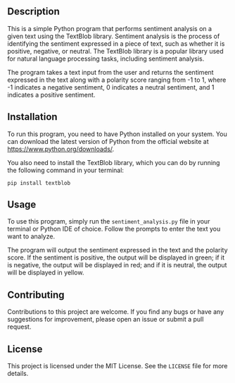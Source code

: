 ## Description
This is a simple Python program that performs sentiment analysis on a given text using the TextBlob library. Sentiment analysis is the process of identifying the sentiment expressed in a piece of text, such as whether it is positive, negative, or neutral. The TextBlob library is a popular library used for natural language processing tasks, including sentiment analysis.

The program takes a text input from the user and returns the sentiment expressed in the text along with a polarity score ranging from -1 to 1, where -1 indicates a negative sentiment, 0 indicates a neutral sentiment, and 1 indicates a positive sentiment.

## Installation
To run this program, you need to have Python installed on your system. You can download the latest version of Python from the official website at https://www.python.org/downloads/.

You also need to install the TextBlob library, which you can do by running the following command in your terminal:

```
pip install textblob
```

## Usage
To use this program, simply run the `sentiment_analysis.py` file in your terminal or Python IDE of choice. Follow the prompts to enter the text you want to analyze. 

The program will output the sentiment expressed in the text and the polarity score. If the sentiment is positive, the output will be displayed in green; if it is negative, the output will be displayed in red; and if it is neutral, the output will be displayed in yellow.

## Contributing
Contributions to this project are welcome. If you find any bugs or have any suggestions for improvement, please open an issue or submit a pull request.

## License
This project is licensed under the MIT License. See the `LICENSE` file for more details.
